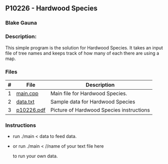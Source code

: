 ## P10226 - Hardwood Species
### Blake Gauna
### Description:

This simple program is the solution for Hardwood Species. It takes an input file of tree names and
keeps track of how many of each there are using a map.

### Files

|   #   | File             | Description                                        |
| :---: | ---------------- | -------------------------------------------------- |
|   1   | [main.cpp](https://github.com/blakeGauna/4483-Prog-Tech/blob/main/Assignments/AO6/main.cpp)         | Main file for Hardwood Species.      |
|   2   | [data.txt](https://github.com/blakeGauna/4483-Prog-Tech/blob/main/Assignments/AO6/data.txt)  | Sample data for Hardwood Species         |
|   3   | [p10226.pdf](https://github.com/blakeGauna/4483-Prog-Tech/blob/main/Assignments/AO6/10226.pdf) | Picture of Hardwood Species instructions |

### Instructions

- run ./main < data to feed data.
- or run ./main <        //name of your text file here
  
  to run your own data.
